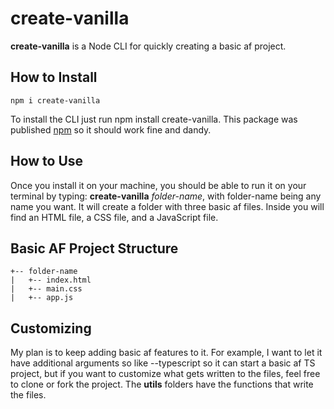 # create-vanilla

**create-vanilla** is a Node CLI for quickly creating a basic af project.

## How to Install
```
npm i create-vanilla
```
To install the CLI just run npm install create-vanilla. This package was published [npm](https://www.npmjs.com/package/@jaycruz/create-vanilla) so it should work fine and dandy. 

## How to Use
Once you install it on your machine, you should be able to run it on your terminal by typing: **create-vanilla** *folder-name*, with folder-name being any name you want. It will create a folder with three basic af files. Inside you will find an HTML file, a CSS file, and a JavaScript file.

## Basic AF Project Structure
```
+-- folder-name
|   +-- index.html
|   +-- main.css
|   +-- app.js
```
## Customizing
My plan is to keep adding basic af features to it. For example, I want to let it have additional arguments so like --typescript so it can start a basic af TS project, but if you want to customize what gets written to the files, feel free to clone or fork the project. The **utils** folders have the functions that write the files.
